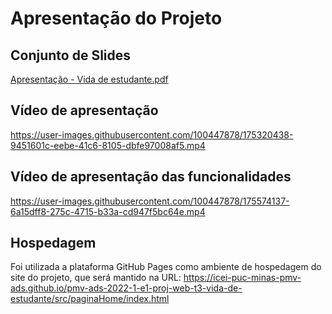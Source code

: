 # Apresentação do Projeto

## Conjunto de Slides

[Apresentação - Vida de estudante.pdf](https://github.com/ICEI-PUC-Minas-PMV-ADS/pmv-ads-2022-1-e1-proj-web-t3-vida-de-estudante/files/8977541/Apresentacao.-.Vida.de.estudante.pdf)

## Vídeo de apresentação

https://user-images.githubusercontent.com/100447878/175320438-9451601c-eebe-41c6-8105-dbfe97008af5.mp4

## Vídeo de apresentação das funcionalidades

https://user-images.githubusercontent.com/100447878/175574137-6a15dff8-275c-4715-b33a-cd947f5bc64e.mp4


## Hospedagem
Foi utilizada a plataforma GitHub Pages como ambiente de hospedagem do site do projeto, que será mantido na URL: https://icei-puc-minas-pmv-ads.github.io/pmv-ads-2022-1-e1-proj-web-t3-vida-de-estudante/src/paginaHome/index.html
